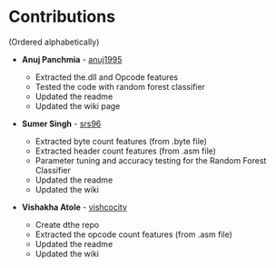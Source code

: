 # Contributions
(Ordered alphabetically)

- **Anuj Panchmia** - [anuj1995](https://github.com/anuj1995)
    
    - Extracted the.dll and Opcode features
    - Tested the code with random forest classifier 
    - Updated the readme
    - Updated the wiki page

- **Sumer Singh** - [srs96](https://github.com/srs96)

   - Extracted byte count features (from .byte file)
   - Extracted header count features (from .asm file)
   - Parameter tuning and accuracy testing for the Random Forest Classifier
   - Updated the readme
   - Updated the wiki

- **Vishakha Atole** - [vishcocity](https://github.com/vishcocity)

   - Create dthe repo
   - Extracted the opcode count features (from .asm file)
   - Updated the readme
   - Updated the wiki


